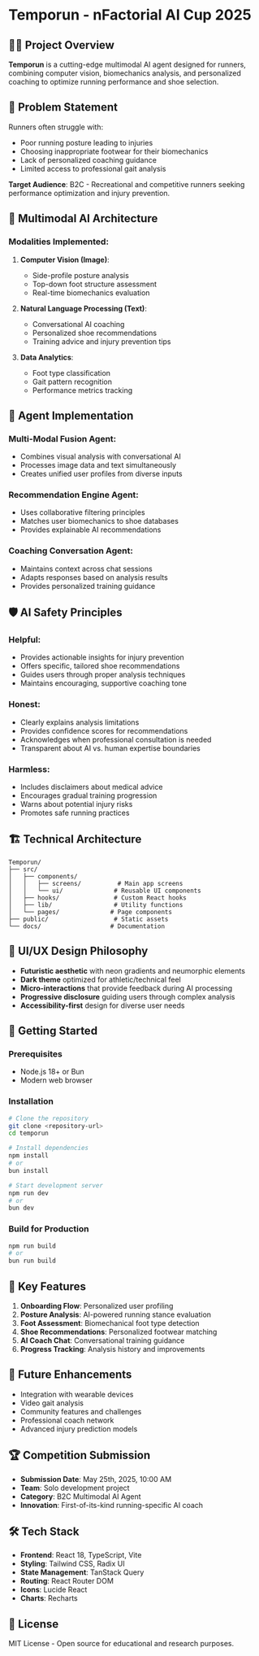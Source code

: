 
# Temporun - nFactorial AI Cup 2025

## 🏃‍♂️ Project Overview

**Temporun** is a cutting-edge multimodal AI agent designed for runners, combining computer vision, biomechanics analysis, and personalized coaching to optimize running performance and shoe selection.

## 🎯 Problem Statement

Runners often struggle with:
- Poor running posture leading to injuries
- Choosing inappropriate footwear for their biomechanics
- Lack of personalized coaching guidance
- Limited access to professional gait analysis

**Target Audience**: B2C - Recreational and competitive runners seeking performance optimization and injury prevention.

## 🔬 Multimodal AI Architecture

### Modalities Implemented:
1. **Computer Vision (Image)**: 
   - Side-profile posture analysis
   - Top-down foot structure assessment
   - Real-time biomechanics evaluation

2. **Natural Language Processing (Text)**:
   - Conversational AI coaching
   - Personalized shoe recommendations
   - Training advice and injury prevention tips

3. **Data Analytics**:
   - Foot type classification
   - Gait pattern recognition
   - Performance metrics tracking

## 🤖 Agent Implementation

### Multi-Modal Fusion Agent:
- Combines visual analysis with conversational AI
- Processes image data and text simultaneously
- Creates unified user profiles from diverse inputs

### Recommendation Engine Agent:
- Uses collaborative filtering principles
- Matches user biomechanics to shoe databases
- Provides explainable AI recommendations

### Coaching Conversation Agent:
- Maintains context across chat sessions
- Adapts responses based on analysis results
- Provides personalized training guidance

## 🛡️ AI Safety Principles

### Helpful:
- Provides actionable insights for injury prevention
- Offers specific, tailored shoe recommendations
- Guides users through proper analysis techniques
- Maintains encouraging, supportive coaching tone

### Honest:
- Clearly explains analysis limitations
- Provides confidence scores for recommendations
- Acknowledges when professional consultation is needed
- Transparent about AI vs. human expertise boundaries

### Harmless:
- Includes disclaimers about medical advice
- Encourages gradual training progression
- Warns about potential injury risks
- Promotes safe running practices

## 🏗️ Technical Architecture

```
Temporun/
├── src/
│   ├── components/
│   │   ├── screens/          # Main app screens
│   │   └── ui/              # Reusable UI components
│   ├── hooks/               # Custom React hooks
│   ├── lib/                 # Utility functions
│   └── pages/              # Page components
├── public/                  # Static assets
└── docs/                   # Documentation
```

## 🎨 UI/UX Design Philosophy

- **Futuristic aesthetic** with neon gradients and neumorphic elements
- **Dark theme** optimized for athletic/technical feel
- **Micro-interactions** that provide feedback during AI processing
- **Progressive disclosure** guiding users through complex analysis
- **Accessibility-first** design for diverse user needs

## 🚀 Getting Started

### Prerequisites
- Node.js 18+ or Bun
- Modern web browser

### Installation
```bash
# Clone the repository
git clone <repository-url>
cd temporun

# Install dependencies
npm install
# or
bun install

# Start development server
npm run dev
# or
bun dev
```

### Build for Production
```bash
npm run build
# or
bun run build
```

## 📱 Key Features

1. **Onboarding Flow**: Personalized user profiling
2. **Posture Analysis**: AI-powered running stance evaluation
3. **Foot Assessment**: Biomechanical foot type detection
4. **Shoe Recommendations**: Personalized footwear matching
5. **AI Coach Chat**: Conversational training guidance
6. **Progress Tracking**: Analysis history and improvements

## 🔮 Future Enhancements

- Integration with wearable devices
- Video gait analysis
- Community features and challenges
- Professional coach network
- Advanced injury prediction models

## 🏆 Competition Submission

- **Submission Date**: May 25th, 2025, 10:00 AM
- **Team**: Solo development project
- **Category**: B2C Multimodal AI Agent
- **Innovation**: First-of-its-kind running-specific AI coach

## 🛠️ Tech Stack

- **Frontend**: React 18, TypeScript, Vite
- **Styling**: Tailwind CSS, Radix UI
- **State Management**: TanStack Query
- **Routing**: React Router DOM
- **Icons**: Lucide React
- **Charts**: Recharts

## 📄 License

MIT License - Open source for educational and research purposes.
